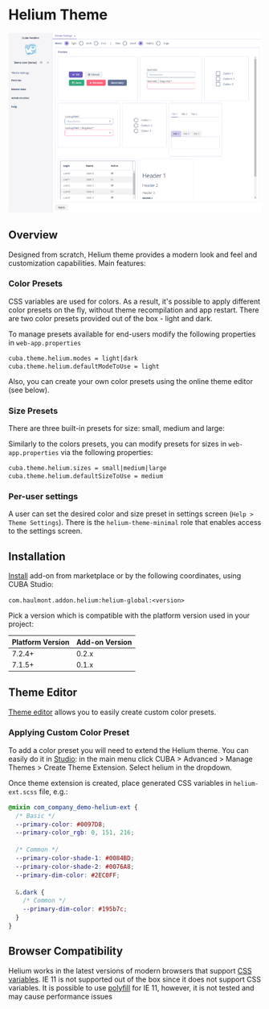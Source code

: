 # Helium Theme

![teaser](img/teaser.png)

## Overview

Designed from scratch, Helium theme provides a modern look and feel and customization capabilities. Main features:

### Color Presets

CSS variables are used for colors. As a result, it's possible to apply different color presets on the fly, 
without theme recompilation and app restart. There are two color presets provided out of the box - light and dark.

To manage presets available for end-users modify the following properties in `web-app.properties`
```
cuba.theme.helium.modes = light|dark
cuba.theme.helium.defaultModeToUse = light
```
Also, you can create your own color presets using the online theme editor (see below).

### Size Presets

There are three built-in presets for size: small, medium and large:

Similarly to the colors presets, you can modify presets for sizes in `web-app.properties` via the following properties:
```
cuba.theme.helium.sizes = small|medium|large
cuba.theme.helium.defaultSizeToUse = medium
```

### Per-user settings

A user can set the desired color and size preset in settings screen (`Help > Theme Settings`). There is the `helium-theme-minimal` role that enables access to the settings screen.

## Installation

[Install](https://doc.cuba-platform.com/studio/) add-on from marketplace or by the following coordinates, using CUBA Studio:

`com.haulmont.addon.helium:helium-global:<version>`

Pick a version which is compatible with the platform version used in your project:

| Platform Version | Add-on Version |
| ---------------- | -------------- |
| 7.2.4+           | 0.2.x          |
| 7.1.5+           | 0.1.x          |

## Theme Editor

[Theme editor](https://demo10.cuba-platform.com/helium-editor/) allows you to easily create custom color presets.

### Applying Custom Color Preset

To add a color preset you will need to extend the Helium theme. You can easily do it in [Studio](https://doc.cuba-platform.com/studio/#generic_ui_themes): in the main menu click CUBA > Advanced > Manage Themes > Create Theme Extension. Select helium in the dropdown.

Once theme extension is created, place generated CSS variables in `helium-ext.scss` file, e.g.:

```scss
@mixin com_company_demo-helium-ext {
  /* Basic */
  --primary-color: #0097D8;
  --primary-color_rgb: 0, 151, 216;

  /* Common */
  --primary-color-shade-1: #0084BD;
  --primary-color-shade-2: #0076A8;
  --primary-dim-color: #2EC0FF;

  &.dark {
    /* Common */
    --primary-dim-color: #195b7c;
  }
}
``` 

## Browser Compatibility

Helium works in the latest versions of modern browsers that support [CSS variables](https://caniuse.com/#feat=css-variables).
IE 11 is not supported out of the box since it does not support CSS variables. It is possible to use [polyfill](https://github.com/nuxodin/ie11CustomProperties) for IE 11, however, it is not tested and may cause performance issues 
